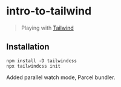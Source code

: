 # intro-to-tailwind

> Playing with [Tailwind](https://tailwindcss.com/)

## Installation

```
npm install -D tailwindcss
npx tailwindcss init
```

Added parallel watch mode, Parcel bundler.
